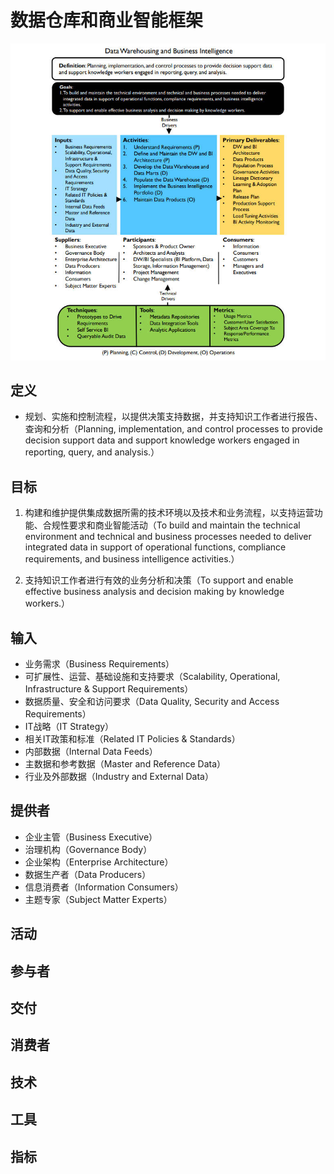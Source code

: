# **数据仓库和商业智能框架**

![](assets/数据仓库和商业智能框架/数据仓库和商业智能.jpg)

## 定义

- 规划、实施和控制流程，以提供决策支持数据，并支持知识工作者进行报告、查询和分析（Planning, implementation, and control processes to provide decision support data and support knowledge workers engaged in reporting, query, and analysis.）

## 目标

1. 构建和维护提供集成数据所需的技术环境以及技术和业务流程，以支持运营功能、合规性要求和商业智能活动（To build and maintain the technical environment and technical and business processes needed to deliver integrated data in support of operational functions, compliance requirements, and business intelligence activities.）

2. 支持知识工作者进行有效的业务分析和决策（To support and enable effective business analysis and decision making by knowledge workers.）

## 输入

- 业务需求（Business Requirements）
- 可扩展性、运营、基础设施和支持要求（Scalability, Operational, Infrastructure & Support Requirements）
- 数据质量、安全和访问要求（Data Quality, Security and Access Requirements）
- IT战略（IT Strategy）
- 相关IT政策和标准（Related IT Policies & Standards）
- 内部数据（Internal Data Feeds）
- 主数据和参考数据（Master and Reference Data）
- 行业及外部数据（Industry and External Data）

## 提供者

- 企业主管（Business Executive）
- 治理机构（Governance Body）
- 企业架构（Enterprise Architecture）
- 数据生产者（Data Producers）
- 信息消费者（Information Consumers）
- 主题专家（Subject Matter Experts）

## 活动

## 参与者

## 交付

## 消费者

## 技术

## 工具

## 指标